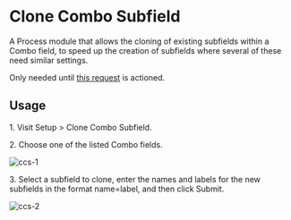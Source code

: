 # Clone Combo Subfield

A Process module that allows the cloning of existing subfields within a Combo field, to speed up the creation of subfields where several of these need similar settings.

Only needed until [this request](https://processwire.com/talk/topic/26304-feature-request-clone-existing-subfield/) is actioned.


## Usage

1\. Visit Setup > Clone Combo Subfield.

2\. Choose one of the listed Combo fields.

![ccs-1](https://github.com/Toutouwai/ProcessCloneComboSubfield/assets/1538852/5a7bba7d-c289-4f6f-85d2-14472e9cecd7)

3\. Select a subfield to clone, enter the names and labels for the new subfields in the format name=label, and then click Submit.

![ccs-2](https://github.com/Toutouwai/ProcessCloneComboSubfield/assets/1538852/583f1139-1984-4be2-bce3-b2eec78b0205)
